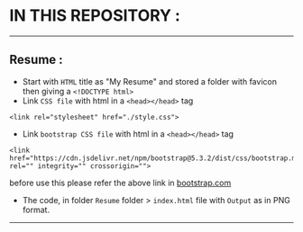# IN THIS REPOSITORY :
---

## Resume :
* Start with `HTML` title as "My Resume" and stored a folder with favicon then giving a `<!DOCTYPE html>`
* Link `CSS file` with html in a `<head></head>` tag


``````
<link rel="stylesheet" href="./style.css">
``````
* Link `bootstrap CSS file` with html in a `<head></head>` tag
``````
<link href="https://cdn.jsdelivr.net/npm/bootstrap@5.3.2/dist/css/bootstrap.min.css" rel="" integrity="" crossorigin="">
```````
before use this please refer the above link in [bootstrap.com](https://getbootstrap.com/)
* The code, in folder `Resume` folder > `index.html` file  with `Output` as in PNG format.
---
